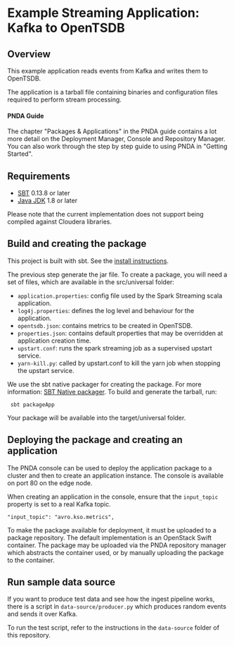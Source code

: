 # Example Streaming Application: Kafka to OpenTSDB

## Overview

This example application reads events from Kafka and writes them to OpenTSDB.

The application is a tarball file containing binaries and configuration files required to perform stream processing.

#### PNDA Guide

The chapter "Packages & Applications" in the PNDA guide contains a lot more detail on the Deployment Manager, Console and Repository Manager. You can also work through the step by step guide to using PNDA in "Getting Started".

## Requirements

* [SBT](http://www.scala-sbt.org/0.13/docs/Setup.html) 0.13.8 or later
* [Java JDK](https://docs.oracle.com/javase/8/docs/technotes/guides/install/install_overview.html) 1.8 or later

Please note that the current implementation does not support being compiled against Cloudera libraries.

## Build and creating the package
This project is built with sbt. See the [install instructions](http://www.scala-sbt.org/release/docs/Setup.html).

The previous step generate the jar file. To create a package, you will need a set of files, which are available in the src/universal folder:

- `application.properties`: config file used by the Spark Streaming scala application.
- `log4j.properties`: defines the log level and behaviour for the application.
- `opentsdb.json`: contains metrics to be created in OpenTSDB.
- `properties.json`: contains default properties that may be overridden at application creation time.
- `upstart.conf`: runs the spark streaming job as a supervised upstart service.
- `yarn-kill.py`: called by upstart.conf to kill the yarn job when stopping the upstart service.

We use the sbt native packager for creating the package. For more information: [SBT Native packager](http://www.scala-sbt.org/sbt-native-packager/). To build and generate the tarball, run:

	 sbt packageApp

Your package will be available into the target/universal folder.

## Deploying the package and creating an application

The PNDA console can be used to deploy the application package to a cluster and then to create an application instance. The console is available on port 80 on the edge node.

When creating an application in the console, ensure that the `input_topic` property is set to a real Kafka topic.

```
"input_topic": "avro.kso.metrics",
```

To make the package available for deployment, it must be uploaded to a package repository. The default implementation is an OpenStack Swift container. The package may be uploaded via the PNDA repository manager which abstracts the container used, or by manually uploading the package to the container.

## Run sample data source

If you want to produce test data and see how the ingest pipeline works, there is a script in `data-source/producer.py` which produces random events and sends it over Kafka.

To run the test script, refer to the instructions in the `data-source` folder of this repository.
